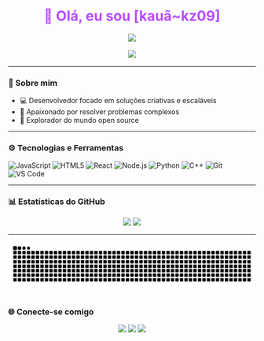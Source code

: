 <h1 align="center" style="color:#b84cff;">👋 Olá, eu sou [kauã~kz09]</h1>

<p align="center">
  <img src="https://readme-typing-svg.herokuapp.com?color=B84CFF&center=true&lines=Desenvolvedor+Fullstack;Amante+de+tecnologia;Sempre+aprendendo..." />
</p>

<div align="center">
  <img src="https://media.giphy.com/media/LmNwrBhejkK9EFP504/giphy.gif" width="200"/>
</div>

---

### 🧠 Sobre mim
- 💻 Desenvolvedor focado em soluções criativas e escaláveis
- 🧩 Apaixonado por resolver problemas complexos
- 🌌 Explorador do mundo open source

---

### ⚙️ Tecnologias e Ferramentas

![JavaScript](https://img.shields.io/badge/-JavaScript-121212?style=for-the-badge&logo=javascript&logoColor=b84cff)
![HTML5](https://img.shields.io/badge/-HTML5-121212?style=for-the-badge&logo=html5&logoColor=b84cff)
![React](https://img.shields.io/badge/-React-121212?style=for-the-badge&logo=react&logoColor=b84cff)
![Node.js](https://img.shields.io/badge/-Node.js-121212?style=for-the-badge&logo=node.js&logoColor=b84cff)
![Python](https://img.shields.io/badge/-Python-121212?style=for-the-badge&logo=python&logoColor=b84cff)
![C++](https://img.shields.io/badge/-C++-121212?style=for-the-badge&logo=c%2B%2B&logoColor=b84cff)
![Git](https://img.shields.io/badge/-Git-121212?style=for-the-badge&logo=git&logoColor=b84cff)
![VS Code](https://img.shields.io/badge/-VS%20Code-121212?style=for-the-badge&logo=visual-studio-code&logoColor=b84cff)

---

### 📊 Estatísticas do GitHub

<div align="center">
  <img height="180em" src="https://github-readme-stats.vercel.app/api?username=kz09kaua&show_icons=true&theme=tokyonight&hide_border=true&icon_color=b84cff&title_color=b84cff" />
  <img height="180em" src="https://github-readme-streak-stats.herokuapp.com/?user=kz09kaua&theme=tokyonight&hide_border=true&ring=b84cff&fire=b84cff&currStreakLabel=b84cff" />
</div>

---
<picture align="center">
  <source media="(prefers-color-scheme: dark)" srcset="https://raw.githubusercontent.com/kz09kaua/kz09kaua/output/github-contribution-grid-snake-dark.svg">
  <source media="(prefers-color-scheme: light)" srcset="https://raw.githubusercontent.com/kz09kaua/kz09kaua/output/github-contribution-grid-snake-dark.svg">
  <img align="center" alt="github contribution grid snake animation" src="https://raw.githubusercontent.com/kz09kaua/kz09kaua/output/github-contribution-grid-snake.svg">
</picture>




### 🌐 Conecte-se comigo

<p align="center">
  <a href="https://linkedin.com/in/seuusuario" target="_blank"><img src="https://img.shields.io/badge/-LinkedIn-121212?style=for-the-badge&logo=linkedin&logoColor=b84cff"></a>
  <a href="https://instagram.com/" target="_blank"><img src="https://img.shields.io/badge/-Instagram-121212?style=for-the-badge&logo=instagram&logoColor=b84cff"></a>
  <a href="mailto:kauaf4316@gmail.com"><img src="https://img.shields.io/badge/-Email-121212?style=for-the-badge&logo=gmail&logoColor=b84cff"></a>
</p>
